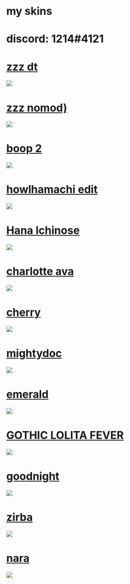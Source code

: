 # my skins

# discord: 1214#4121

# [zzz dt](https://twelve14.s-ul.eu/KxXzTCWz) 
![](https://twelve14.s-ul.eu/OMkv0xB5)

# [zzz nomod)](https://twelve14.s-ul.eu/nARc6LOe) 
![](https://twelve14.s-ul.eu/uzgQHj0V)

# [boop 2](https://twelve14.s-ul.eu/EXwhEqYA) 
![](https://twelve14.s-ul.eu/wqsYGRL8)

# [howlhamachi edit](https://twelve14.s-ul.eu/kGERl2vC)
![](https://twelve14.s-ul.eu/DEgxAsYY)

# [Hana Ichinose](https://twelve14.s-ul.eu/HZVZ2Dpi)
![](https://twelve14.s-ul.eu/FFXhxANI)

# [charlotte ava](https://twelve14.s-ul.eu/KequNAtV)
![](https://osu.ppy.sh/ss/15975010/428c)

# [cherry](https://twelve14.s-ul.eu/XWGkmq6i)
![](https://twelve14.s-ul.eu/3SqPQNRc)

# [mightydoc](https://twelve14.s-ul.eu/Ez7TQpa7)
![](https://twelve14.s-ul.eu/hUGFnh6Y)

# [emerald](https://twelve14.s-ul.eu/2oul97Eq)
![](https://twelve14.s-ul.eu/UudFaiJB)

# [GOTHIC LOLITA FEVER](https://twelve14.s-ul.eu/cP3IRFbw)
![](https://twelve14.s-ul.eu/DCLL7vRZ)

# [goodnight](https://twelve14.s-ul.eu/0p04b7W4)
![](https://twelve14.s-ul.eu/HYapuDKl)

# [zirba](https://twelve14.s-ul.eu/G6ve8blG)
![](https://twelve14.s-ul.eu/lNwnq928)

# [nara](https://twelve14.s-ul.eu/oTa657gj)
![](https://twelve14.s-ul.eu/bekAZc4i)
